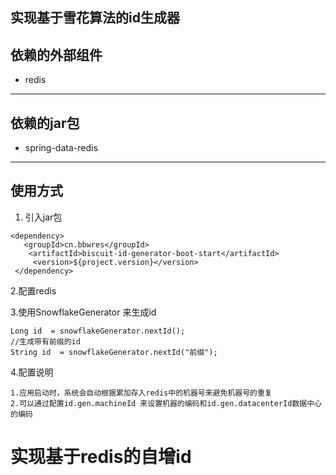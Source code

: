 实现基于雪花算法的id生成器
----
依赖的外部组件
----

* redis

----
依赖的jar包
-----

* spring-data-redis

-----------
使用方式
---------

1. 引入jar包

```
<dependency>
   <groupId>cn.bbwres</groupId>
    <artifactId>biscuit-id-generator-boot-start</artifactId>
     <version>${project.version}</version>
 </dependency>

```

2.配置redis

3.使用SnowflakeGenerator 来生成id

```
Long id  = snowflakeGenerator.nextId();
//生成带有前缀的id
String id  = snowflakeGenerator.nextId("前缀");
```

4.配置说明

```
1.应用启动时，系统会自动根据累加存入redis中的机器号来避免机器号的重复
2.可以通过配置id.gen.machineId 来设置机器的编码和id.gen.datacenterId数据中心的编码

```

# 实现基于redis的自增id

